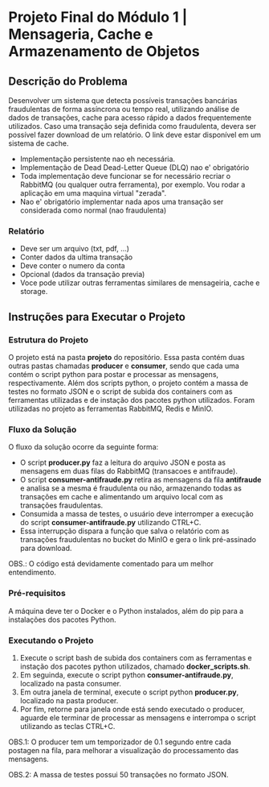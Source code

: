# Projeto Final do Módulo 1 | Mensageria, Cache e Armazenamento de Objetos
## Descrição do Problema

Desenvolver um sistema que detecta possíveis transações bancárias fraudulentas de forma assíncrona ou tempo real, utilizando análise de dados de transações, cache para acesso rápido a dados frequentemente utilizados. Caso uma transação seja definida como fraudulenta, devera ser possível fazer download de um relatório. O link deve estar disponível em um sistema de cache. 
 - Implementação persistente nao eh necessária.
 - Implementação de Dead Dead-Letter Queue (DLQ) nao e' obrigatório
 - Toda implementação deve funcionar se for necessário recriar o RabbitMQ (ou qualquer outra ferramenta), por exemplo. Vou rodar a aplicação em uma maquina virtual "zerada". 
 - Nao e' obrigatório implementar nada apos uma transação ser considerada como normal (nao fraudulenta)
 
### Relatório  
 - Deve ser um arquivo (txt, pdf, ...) 
 - Conter dados da ultima transação 
 - Deve conter o numero da conta 
 - Opcional (dados da transação previa)
 - Voce pode utilizar outras ferramentas similares de mensageiria, cache e storage.

## Instruções para Executar o Projeto
### Estrutura do Projeto
O projeto está na pasta <b>projeto</b> do repositório.
Essa pasta contém duas outras pastas chamadas <b>producer</b> e <b>consumer</b>, sendo que cada uma contém o script python para postar e processar as mensagens, respectivamente.
Além dos scripts python, o projeto contém a massa de testes no formato JSON e o script de subida dos containers com as ferramentas utilizadas e de instação dos pacotes python utilizados.
Foram utilizadas no projeto as ferramentas RabbitMQ, Redis e MinIO.

### Fluxo da Solução
O fluxo da solução ocorre da seguinte forma:
 - O script <b>producer.py</b> faz a leitura do arquivo JSON e posta as mensagens em duas filas do RabbitMQ (transacoes e antifraude).
 - O script <b>consumer-antifraude.py</b> retira as mensagens da fila <b>antifraude</b> e analisa se a mesma é fraudulenta ou não, armazenando todas as transações em cache e alimentando um arquivo local com as transações fraudulentas.
 - Consumida a massa de testes, o usuário deve interromper a execução do script <b>consumer-antifraude.py</b> utilizando CTRL+C.
 - Essa interrupção dispara a função que salva o relatório com as transações fraudulentas no bucket do MinIO e gera o link pré-assinado para download.

OBS.: O código está devidamente comentado para um melhor entendimento.

### Pré-requisitos
A máquina deve ter o Docker e o Python instalados, além do pip para a instalações dos pacotes Python.

### Executando o Projeto
1. Execute o script bash de subida dos containers com as ferramentas e instação dos pacotes python utilizados, chamado <b>docker_scripts.sh</b>.
2. Em seguinda, execute o script python <b>consumer-antifraude.py</b>, localizado na pasta consumer.
3. Em outra janela de terminal, execute o script python <b>producer.py</b>, localizado na pasta producer.
4. Por fim, retorne para janela onde está sendo executado o producer, aguarde ele terminar de processar as mensagens e interrompa o script utilizando as teclas CTRL+C.

OBS.1: O producer tem um temporizador de 0.1 segundo entre cada postagen na fila, para melhorar a visualização do processamento das mensagens.
    
OBS.2: A massa de testes possui 50 transações no formato JSON.